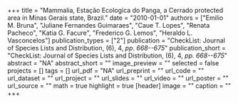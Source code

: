 +++
title = "Mammalia, Estação Ecologica do Panga, a Cerrado protected area in Minas Gerais state, Brazil."
date = "2010-01-01"
authors = ["Emilio M. Bruna", "Juliane Fernandes Guimaraes", "Caue T. Lopes", "Renata Pacheco", "Katia G. Facure", "Frederico G. Lemos", "Heraldo L. Vasconcelos"]
publication_types = ["2"]
publication = "CheckList: Journal of Species Lists and Distribution, (6), 4, _pp. 668--675_"
publication_short = "CheckList: Journal of Species Lists and Distribution, (6), 4, _pp. 668--675_"
abstract = "NA"
abstract_short = ""
image_preview = ""
selected = false
projects = []
tags = []
url_pdf = "NA"
url_preprint = ""
url_code = ""
url_dataset = ""
url_project = ""
url_slides = ""
url_video = ""
url_poster = ""
url_source = ""
math = true
highlight = true
[header]
image = ""
caption = ""
+++
